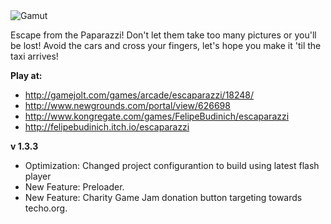 <img alt="Gamut" style="border-width:0" src="http://images-01.cdn.gamejolt.com/imgserver/game-header/950/18248_1.jpg" />

Escape from the Paparazzi! Don't let them take too many pictures or you'll be lost! Avoid the cars and cross your fingers, let's hope you make it 'til the taxi arrives!

**Play at:**
- http://gamejolt.com/games/arcade/escaparazzi/18248/
- http://www.newgrounds.com/portal/view/626698
- http://www.kongregate.com/games/FelipeBudinich/escaparazzi
- http://felipebudinich.itch.io/escaparazzi

**v 1.3.3**
- Optimization: Changed project configurantion to build using latest flash player
- New Feature: Preloader.
- New Feature: Charity Game Jam donation button targeting towards techo.org.